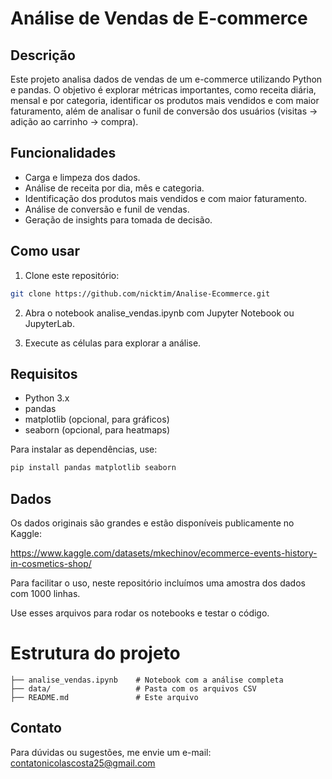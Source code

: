 # Análise de Vendas de E-commerce

## Descrição

Este projeto analisa dados de vendas de um e-commerce utilizando Python e pandas. O objetivo é explorar métricas importantes, como receita diária, mensal e por categoria, identificar os produtos mais vendidos e com maior faturamento, além de analisar o funil de conversão dos usuários (visitas → adição ao carrinho → compra).

## Funcionalidades

- Carga e limpeza dos dados.
- Análise de receita por dia, mês e categoria.
- Identificação dos produtos mais vendidos e com maior faturamento.
- Análise de conversão e funil de vendas.
- Geração de insights para tomada de decisão.

## Como usar

1. Clone este repositório:

```bash
git clone https://github.com/nicktim/Analise-Ecommerce.git
```

2. Abra o notebook analise_vendas.ipynb com Jupyter Notebook ou JupyterLab.

3. Execute as células para explorar a análise.

## Requisitos
- Python 3.x
- pandas
- matplotlib (opcional, para gráficos)
- seaborn (opcional, para heatmaps)

Para instalar as dependências, use:

```bash
pip install pandas matplotlib seaborn
```

## Dados

Os dados originais são grandes e estão disponíveis publicamente no Kaggle:

https://www.kaggle.com/datasets/mkechinov/ecommerce-events-history-in-cosmetics-shop/

Para facilitar o uso, neste repositório incluímos uma amostra dos dados com 1000 linhas.

Use esses arquivos para rodar os notebooks e testar o código.

# Estrutura do projeto
```
├── analise_vendas.ipynb    # Notebook com a análise completa
├── data/                   # Pasta com os arquivos CSV 
├── README.md               # Este arquivo
```

## Contato

Para dúvidas ou sugestões, me envie um e-mail: contatonicolascosta25@gmail.com
